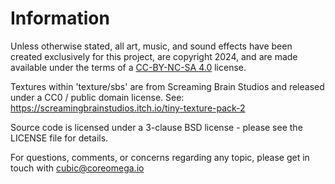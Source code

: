 Information
===========

Unless otherwise stated, all art, music, and sound effects have been created exclusively for this project, are copyright 2024, and are made available under the terms of a [CC-BY-NC-SA 4.0](https://creativecommons.org/licenses/by-nc-sa/4.0/) license.

Textures within 'texture/sbs' are from Screaming Brain Studios and released under a CC0 / public domain license.  See: 
https://screamingbrainstudios.itch.io/tiny-texture-pack-2

Source code is licensed under a 3-clause BSD license - please see the LICENSE file for details.

For questions, comments, or concerns regarding any topic, please get in touch with cubic@coreomega.io
